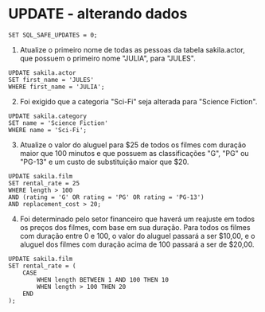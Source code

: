 # UPDATE - alterando dados

```
SET SQL_SAFE_UPDATES = 0;
```

1. Atualize o primeiro nome de todas as pessoas da tabela sakila.actor, que possuem o primeiro nome "JULIA", para "JULES".
```
UPDATE sakila.actor
SET first_name = 'JULES'
WHERE first_name = 'JULIA';
```

2. Foi exigido que a categoria "Sci-Fi" seja alterada para "Science Fiction".
```
UPDATE sakila.category
SET name = 'Science Fiction'
WHERE name = 'Sci-Fi';
```

3. Atualize o valor do aluguel para $25 de todos os filmes com duração maior que 100 minutos e que possuem as classificações "G", "PG" ou "PG-13" e um custo de substituição maior que $20.
```
UPDATE sakila.film
SET rental_rate = 25
WHERE length > 100
AND (rating = 'G' OR rating = 'PG' OR rating = 'PG-13')
AND replacement_cost > 20;
```

4. Foi determinado pelo setor financeiro que haverá um reajuste em todos os preços dos filmes, com base em sua duração. Para todos os filmes com duração entre 0 e 100, o valor do aluguel passará a ser $10,00, e o aluguel dos filmes com duração acima de 100 passará a ser de $20,00.
```
UPDATE sakila.film
SET rental_rate = (
    CASE
        WHEN length BETWEEN 1 AND 100 THEN 10
        WHEN length > 100 THEN 20
    END
);
```